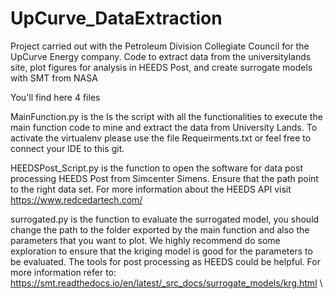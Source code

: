 # UpCurve_DataExtraction
Project carried out with the Petroleum Division Collegiate Council for the UpCurve Energy company. Code to extract data from the universitylands site, plot figures for analysis in HEEDS Post, and create surrogate models with SMT from NASA

You'll find here 4 files

MainFunction.py is the Is the script with all the functionalities to execute the main function code to mine and extract the data from University Lands. To activate the virtualenv please use the file Requeirments.txt or feel free to connect your IDE to this git. 

HEEDSPost_Script.py is the function to open the software for data post processing HEEDS Post from Simcenter Simens. Ensure that the path point to the right data set. For more information about the HEEDS API visit https://www.redcedartech.com/

surrogated.py is the function to evaluate the surrogated model, you should change the path to the folder exported by the main function and also the parameters that you want to plot. We highly recommend do some exploration to ensure that the kriging model is good for the parameters to be evaluated. The tools for post processing as HEEDS could be helpful. For more information refer to: https://smt.readthedocs.io/en/latest/_src_docs/surrogate_models/krg.html \



